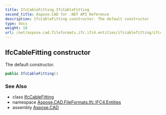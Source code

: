 ```yaml
---
title: IfcCableFitting.IfcCableFitting
second_title: Aspose.CAD for .NET API Reference
description: IfcCableFitting constructor. The default constructor
type: docs
weight: 10
url: /net/aspose.cad.fileformats.ifc.ifc4.entities/ifccablefitting/ifccablefitting/
---
```

## IfcCableFitting constructor

The default constructor.

```csharp
public IfcCableFitting()
```

### See Also

* class [IfcCableFitting](../)
* namespace [Aspose.CAD.FileFormats.Ifc.IFC4.Entities](../../ifccablefitting/)
* assembly [Aspose.CAD](../../../)


